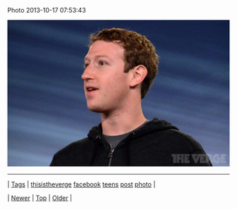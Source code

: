<!--
title: Photo 2013-10-17 07
date: 2020-06-28T15:27:00.179Z
tags: thisistheverge, facebook, teens, post, photo
-->


Photo 2013-10-17 07:53:43

![](64283163450-0.jpg)

<!--BOTTOM-POST-NAVIGATION-->
---

| [Tags](tags.md) | [thisistheverge](tag-thisistheverge.md) [facebook](tag-facebook.md) [teens](tag-teens.md) [post](tag-post.md) [photo](tag-photo.md) |

| [Newer](64223306879.md) | [Top](index.md) | [Older](64305125957.md) |